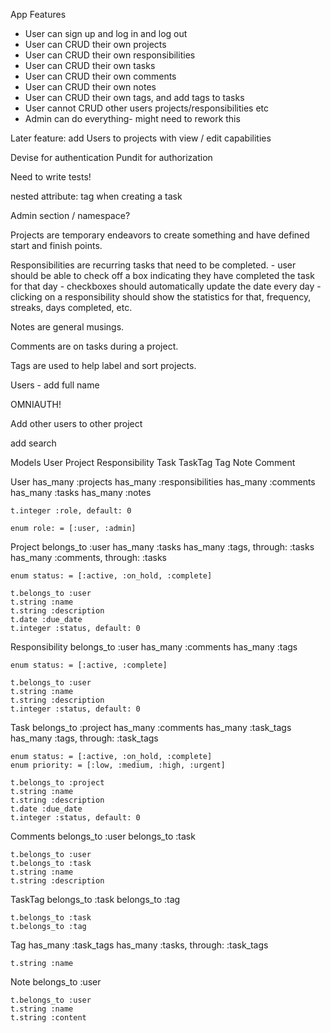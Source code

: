 App Features
  - User can sign up and log in and log out
  - User can CRUD their own projects
  - User can CRUD their own responsibilities
  - User can CRUD their own tasks
  - User can CRUD their own comments
  - User can CRUD their own notes
  - User can CRUD their own tags, and add tags to tasks
  - User cannot CRUD other users projects/responsibilities etc
  - Admin can do everything- might need to rework this


  Later feature: add Users to projects with view / edit capabilities

  Devise for authentication
  Pundit for authorization


  Need to write tests!

  nested attribute: tag when creating a task

  Admin section / namespace?

  Projects are temporary endeavors to create something and have defined start and finish points.

  Responsibilities are recurring tasks that need to be completed.
    - user should be able to check off a box indicating they have completed the task for that day
    - checkboxes should automatically update the date every day
    - clicking on a responsibility should show the statistics for that, frequency, streaks, days completed, etc.

  Notes are general musings.

  Comments are on tasks during a project. 

  Tags are used to help label and sort projects. 

  Users
    - add full name

  OMNIAUTH!

  Add other users to other project

  add search 

Models
  User
  Project
  Responsibility
  Task
  TaskTag
  Tag
  Note
  Comment

  User
    has_many :projects
    has_many :responsibilities
    has_many :comments
    has_many :tasks
    has_many :notes

    t.integer :role, default: 0

    enum role: = [:user, :admin]



  Project
    belongs_to :user
    has_many :tasks
    has_many :tags, through: :tasks
    has_many :comments, through: :tasks

    enum status: = [:active, :on_hold, :complete]

    t.belongs_to :user
    t.string :name
    t.string :description
    t.date :due_date
    t.integer :status, default: 0


  Responsibility
    belongs_to :user
    has_many :comments
    has_many :tags

    enum status: = [:active, :complete]

    t.belongs_to :user
    t.string :name
    t.string :description
    t.integer :status, default: 0

  Task
    belongs_to :project
    has_many :comments
    has_many :task_tags
    has_many :tags, through: :task_tags

    enum status: = [:active, :on_hold, :complete]
    enum priority: = [:low, :medium, :high, :urgent]

    t.belongs_to :project
    t.string :name
    t.string :description
    t.date :due_date
    t.integer :status, default: 0

  Comments
    belongs_to :user
    belongs_to :task

    t.belongs_to :user
    t.belongs_to :task
    t.string :name
    t.string :description

  TaskTag
    belongs_to :task
    belongs_to :tag

    t.belongs_to :task
    t.belongs_to :tag

  Tag
    has_many :task_tags
    has_many :tasks, through: :task_tags

    t.string :name

  Note
    belongs_to :user

    t.belongs_to :user
    t.string :name
    t.string :content



